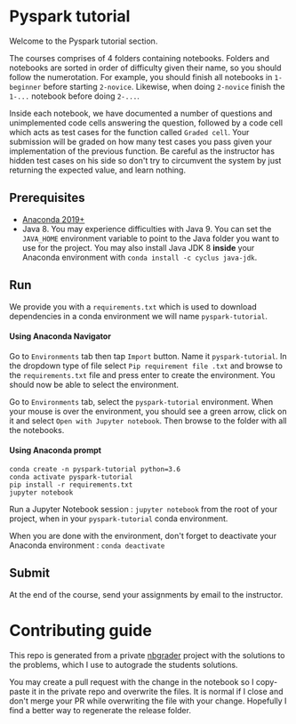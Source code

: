 # Pyspark tutorial

Welcome to the Pyspark tutorial section.

The courses comprises of 4 folders containing notebooks. Folders and notebooks are sorted in order of difficulty given their name, so you should follow the numerotation. For example, you should finish all notebooks in `1-beginner` before starting `2-novice`. Likewise, when doing `2-novice` finish the `1-...` notebook before doing `2-...`.

Inside each notebook, we have documented a number of questions and unimplemented code cells answering the question, followed by a code cell which acts as test cases for the function called `Graded cell`. Your submission will be graded on how many test cases you pass given your implementation of the previous function. Be careful as the instructor has hidden test cases on his side so don't try to circumvent the system by just returning the expected value, and learn nothing.

## Prerequisites

- [Anaconda 2019+](https://www.anaconda.com/download/)
- Java 8. You may experience difficulties with Java 9. You can set the `JAVA_HOME` environment variable to point to the Java folder you want to use for the project. You may also install Java JDK 8 **inside** your Anaconda environment with `conda install -c cyclus java-jdk`.

## Run

We provide you with a `requirements.txt` which is used to download dependencies in a conda environment we will name `pyspark-tutorial`.

#### Using Anaconda Navigator

Go to `Environments` tab then tap `Import` button. Name it `pyspark-tutorial`. In the dropdown type of file select `Pip requirement file .txt` and browse to the `requirements.txt` file and press enter to create the environment. You should now be able to select the environment.

Go to `Environments` tab, select the `pyspark-tutorial` environment. When your mouse is over the environment, you should see a green arrow, click on it and select `Open with Jupyter notebook`. Then browse to the folder with all the notebooks.

#### Using Anaconda prompt

```
conda create -n pyspark-tutorial python=3.6
conda activate pyspark-tutorial
pip install -r requirements.txt
jupyter notebook
```

Run a Jupyter Notebook session : `jupyter notebook` from the root of your project, when in your `pyspark-tutorial` conda environment.

When you are done with the environment, don't forget to deactivate your Anaconda environment : `conda deactivate`

## Submit

At the end of the course, send your assignments by email to the instructor.

# Contributing guide

This repo is generated from a private [nbgrader](https://nbgrader.readthedocs.io) project with the solutions to the problems, which I use to autograde the students solutions.

You may create a pull request with the change in the notebook so I copy-paste it in the private repo and overwrite the files. It is normal if I close and don't merge your PR while overwriting the file with your change. Hopefully I find a better way to regenerate the release folder.
